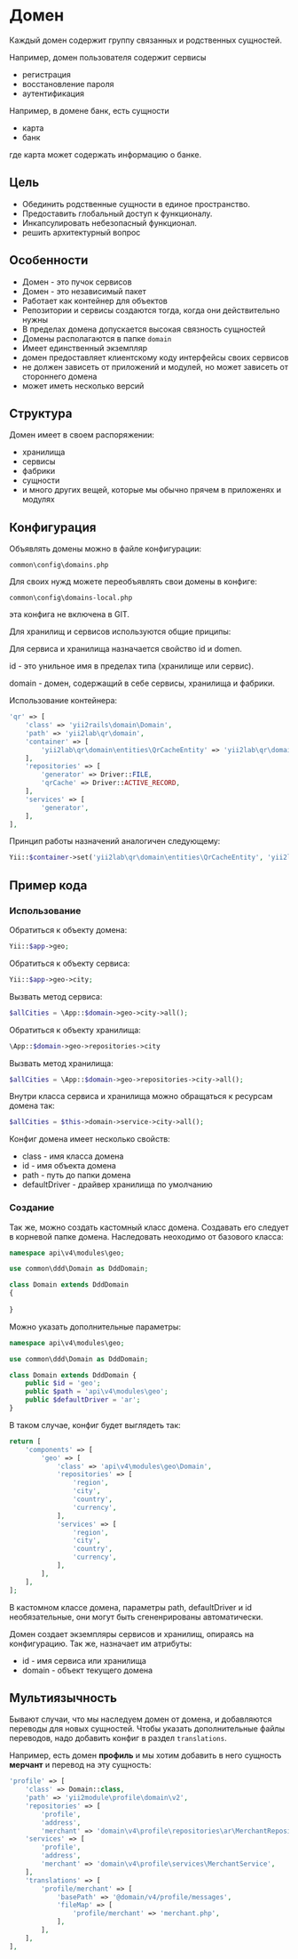 Домен
=====

Каждый домен содержит группу связанных и родственных сущностей.

Например, домен пользователя содержит сервисы

* регистрация
* восстановление пароля
* аутентификация

Например, в домене банк, есть сущности

 * карта
 * банк
 
где карта может содержать информацию о банке.

## Цель

* Обединить родственные сущности в единое пространство.
* Предоставить глобальный доступ к функционалу.
* Инкапсулировать небезопасный функционал.
* решить архитектурный вопрос

## Особенности

* Домен - это пучок сервисов
* Домен - это независимый пакет
* Работает как контейнер для объектов
* Репозитории и сервисы создаются тогда, когда они действительно нужны
* В пределах домена допускается высокая связность сущностей
* Домены располагаются в папке `domain`
* Имеет единственный экземпляр
* домен предоставляет клиентскому коду интерфейсы своих сервисов
* не должен зависеть от приложений и модулей, но может зависеть от стороннего домена
* может иметь несколько версий

## Структура

Домен имеет в своем распоряжении:

* хранилища
* сервисы
* фабрики
* сущности
* и много других вещей, которые мы обычно прячем в приложенях и модулях

## Конфигурация

Объявлять домены можно в файле конфигурации:

```
common\config\domains.php
```

Для своих нужд можете переобъявлять свои домены в конфиге:

```
common\config\domains-local.php
```

эта конфига не включена в GIT.

Для хранилищ и сервисов используются общие приципы:

Для сервиса и хранилища назначается свойство id и domen.

id - это унильное имя в пределах типа (хранилище или сервис).

domain - домен, содержащий в себе сервисы, хранилища и фабрики.

Использование контейнера:

```php
'qr' => [
	'class' => 'yii2rails\domain\Domain',
	'path' => 'yii2lab\qr\domain',
	'container' => [
		'yii2lab\qr\domain\entities\QrCacheEntity' => 'yii2lab\qr\domain\entities\QrEntity',
	],
	'repositories' => [
		'generator' => Driver::FILE,
		'qrCache' => Driver::ACTIVE_RECORD,
	],
	'services' => [
		'generator',
	],
],
```

Принцип работы назначений аналогичен следующему:

```php
Yii::$container->set('yii2lab\qr\domain\entities\QrCacheEntity', 'yii2lab\qr\domain\entities\QrEntity');
```

## Пример кода

### Использование

Обратиться к объекту домена:

```php
Yii::$app->geo;
```

Обратиться к объекту сервиса:

```php
Yii::$app->geo->city;
```

Вызвать метод сервиса:

```php
$allCities = \App::$domain->geo->city->all();
```

Обратиться к объекту хранилища:

```php
\App::$domain->geo->repositories->city
```

Вызвать метод хранилища:

```php
$allCities = \App::$domain->geo->repositories->city->all();
```
Внутри класса сервиса и хранилища можно обращаться к ресурсам домена так:

```php
$allCities = $this->domain->service->city->all();
```

Конфиг домена имеет несколько свойств:

* class - имя класса домена
* id - имя объекта домена
* path - путь до папки домена
* defaultDriver - драйвер хранилища по умолчанию

### Создание

Так же, можно создать кастомный класс домена.
Создавать его следует в корневой папке домена.
Наследовать неоходимо от базового класса:

```php
namespace api\v4\modules\geo;

use common\ddd\Domain as DddDomain;

class Domain extends DddDomain
{
	
}
```

Можно указать дополнительные параметры:

```php
namespace api\v4\modules\geo;

use common\ddd\Domain as DddDomain;

class Domain extends DddDomain {
	public $id = 'geo';
	public $path = 'api\v4\modules\geo';
	public $defaultDriver = 'ar';
}
```

В таком случае, конфиг будет выглядеть так:

```php
return [
	'components' => [
		'geo' => [
			'class' => 'api\v4\modules\geo\Domain',
			'repositories' => [
				'region',
				'city',
				'country',
				'currency',
			],
			'services' => [
				'region',
				'city',
				'country',
				'currency',
			],
		],
	],
];
```

В кастомном классе домена, параметры path, defaultDriver и id необязательные, 
они могут быть сгененрированы автоматически.

Домен создает экземпляры сервисов и хранилищ, опираясь на конфигурацию.
Так же, назначает им атрибуты:

* id - имя сервиса или хранилища
* domain - объект текущего домена

## Мультиязычность

Бывают случаи, что мы наследуем домен от домена, и добавляются переводы для новых сущностей.
Чтобы указать дополнительные файлы переводов, надо добавить конфиг в раздел `translations`.

Например, есть домен **профиль** и мы хотим добавить в него сущность **мерчант** и перевод на эту сущность:

```php
'profile' => [
	'class' => Domain::class,
	'path' => 'yii2module\profile\domain\v2',
	'repositories' => [
		'profile',
		'address',
		'merchant' => 'domain\v4\profile\repositories\ar\MerchantRepository',
	'services' => [
		'profile',
		'address',
		'merchant' => 'domain\v4\profile\services\MerchantService',
	],
	'translations' => [
		'profile/merchant' => [
			'basePath' => '@domain/v4/profile/messages',
			'fileMap' => [
				'profile/merchant' => 'merchant.php',
			],
		],
	],
],
```
